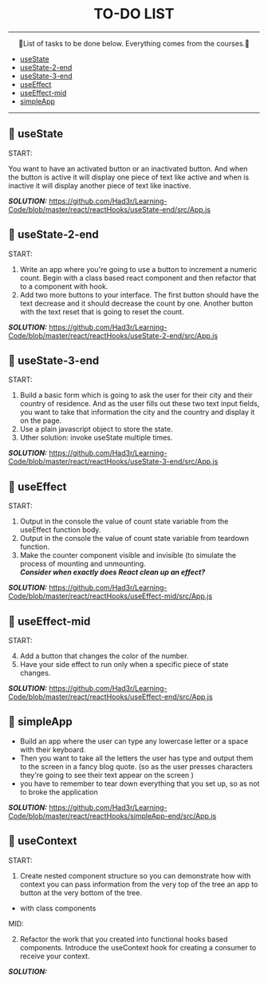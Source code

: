 <div align="center">

# TO-DO LIST

</div>

***

<p align="center">
🎉List of tasks to be done below. Everything comes from the courses.🎉
</p>

* [useState](#-useState)
* [useState-2-end](#-useState-2-end)
* [useState-3-end](#-useState-3-end)
* [useEffect](#-useEffect)
* [useEffect-mid](#-useEffect-mid)
* [simpleApp](#-simpleApp)


***

## 🚀 useState 

START:

You want to have an activated button or an inactivated button. And when the button is active it will display one piece of text like active and when is inactive it will display another piece of text like inactive. <br />

***SOLUTION:*** https://github.com/Had3r/Learning-Code/blob/master/react/reactHooks/useState-end/src/App.js

## 🚀 useState-2-end 

START:

1. Write an app where you're going to use a button to increment a numeric count.
Begin with a class based react component and then refactor that to a component with hook.
2.  Add two more buttons to your interface. The first button should have the text decrease and it should decrease the count by one. Another button with the text reset that is going to reset the count. <br />

***SOLUTION:*** https://github.com/Had3r/Learning-Code/blob/master/react/reactHooks/useState-2-end/src/App.js

## 🚀 useState-3-end 

START:

1. Build a basic form which is going to ask the user for their city and their country of residence.
And as the user fills out these two text input fields, you want to take that information the city and 
the country and display it on the page.
2. Use a plain javascript object to store the state.
3. Uther solution: invoke useState multiple times. <br />

***SOLUTION:*** https://github.com/Had3r/Learning-Code/blob/master/react/reactHooks/useState-3-end/src/App.js

## 🚀 useEffect 

START:

1. Output in the console the value of count state variable from the useEffect function body.
2. Output in the console the value of count state variable from teardown function.
3. Make the counter component visible and invisible (to simulate the process of mounting and unmounting. <br />
***Consider when exactly does React clean up an effect?*** <br />

***SOLUTION:*** https://github.com/Had3r/Learning-Code/blob/master/react/reactHooks/useEffect-mid/src/App.js

## 🚀 useEffect-mid

START:

4. Add a button that changes the color of the number.
5. Have your side effect to run only when a specific piece of state changes. <br />

***SOLUTION:*** https://github.com/Had3r/Learning-Code/blob/master/react/reactHooks/useEffect-end/src/App.js

## 🚀 simpleApp

- Build an app where the user can type any lowercase letter or a space with their keyboard. 
- Then you want to take all the letters the user has type and output them to the screen in a fancy blog quote.
(so as the user presses characters they're going to see their text appear on the screen )
- you have to remember to tear down everything that you set up, so as not to broke the application <br />

***SOLUTION:*** https://github.com/Had3r/Learning-Code/blob/master/react/reactHooks/simpleApp-end/src/App.js

## 🚀 useContext

START:

1. Create nested component structure so you can demonstrate how with context
you can pass information from the very top of the tree an app to button at the very bottom of the tree.
- with class components

MID:

2. Refactor the work that you created into functional hooks based components. 
Introduce the useContext hook for creating a consumer to receive your context. <br />

***SOLUTION:*** 
